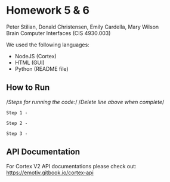 # Homework 5 & 6
Peter Stilian, Donald Christensen, Emily Cardella, Mary Wilson  
Brain Computer Interfaces (CIS 4930.003)  

We used the following languages:
* NodeJS (Cortex)
* HTML (GUI)
* Python (README file)

## How to Run
/*Steps for running the code:*/ 
/*Delete line above when complete*/
```
Step 1 -
```
```
Step 2 -
```
```
Step 3 -
```

## API Documentation
For Cortex V2 API documentations please check out: https://emotiv.gitbook.io/cortex-api
